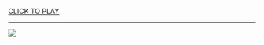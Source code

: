 
<a href="https://premium76.site?title=football_game_unblocked_touchdown&ref=13M">CLICK TO PLAY</a></h3>
<hr>

<a href="https://premium76.site?title=football_game_unblocked_touchdown&ref=13M"><img src="https://clearcache.store/games.png"></a>


